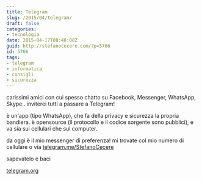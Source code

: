 ```yaml
---
title: Telegram
slug: /2015/04/telegram/
draft: false
categories:
- tecnologia
date: 2015-04-17T08:48:08Z
guid: http://stefanocecere.com/?p=5766
id: 5766
tags:
- telegram
- informatica
- consigli
- sicurezza
---
```


carissimi amici con cui spesso chatto su Facebook, Messenger, WhatsApp, Skype.. inviterei tutti a passare a Telegram!

è un'app (tipo WhatsApp), che fa della privacy e sicurezza la propria bandiera. è opensource (il protocollo e il codice sorgente sono pubblici), e va sia sui cellulari che sul computer.

da oggi è il mio messenger di preferenza!
mi trovate col mio numero di cellulare o via [telegram.me/StefanoCecere](https://telegram.me/StefanoCecere)

sapevatelo e baci

[telegram.org](https://telegram.org)